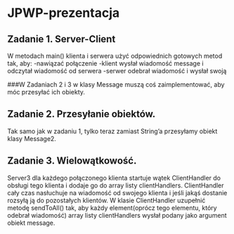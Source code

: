 # JPWP-prezentacja

## Zadanie 1. Server-Client
W metodach main() klienta i serwera użyć odpowiednich gotowych metod tak, aby:
-nawiązać połączenie
-klient wysłał wiadomość message i odczytał wiadomość od serwera
-serwer odebrał wiadomość i wysłał swoją 

###W Zadaniach 2 i 3 w klasy Message muszą coś zaimplementować, aby móc przesyłać ich obiekty.

## Zadanie 2. Przesyłanie obiektów.
Tak samo jak w zadaniu 1, tylko teraz zamiast String’a przesyłamy obiekt klasy Message2.

## Zadanie 3. Wielowątkowość. 
Server3 dla każdego połączonego klienta startuje wątek ClientHandler do obsługi tego klienta i dodaje go do array listy clientHandlers. ClientHandler cały czas nasłuchuje na wiadomość od swojego klienta i jeśli jakąś dostanie rozsyłą ją do pozostałych klientów.
W klasie ClientHandler uzupełnić metodę sendToAll() tak, aby każdy element(oprócz tego elementu, który odebrał wiadomość) array listy clientHandlers wysłał podany jako argument obiekt message.
